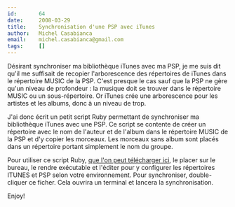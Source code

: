 ```yaml
---
id:       64
date:     2008-03-29
title:    Synchronisation d'une PSP avec iTunes
author:   Michel Casabianca
email:    michel.casabianca@gmail.com
tags:     []
---
```


Désirant synchroniser ma bibliothèque iTunes avec ma PSP, je me suis dit qu'il me suffisait de recopier l'arborescence des répertoires de iTunes dans le répertoire MUSIC de la PSP. C'est presque le cas sauf que la PSP ne gère qu'un niveau de profondeur : la musique doit se trouver dans le répertoire MUSIC ou un sous-répertoire. Or iTunes crée une arborescence pour les artistes et les albums, donc à un niveau de trop.

J'ai donc écrit un petit script Ruby permettant de synchroniser ma bibliothèque iTunes avec une PSP. Ce script se contente de créer un répertoire avec le nom de l'auteur et de l'album dans le répertoire MUSIC de la PSP et d'y copier les morceaux. Les morceaux sans album sont placés dans un répertoire portant simplement le nom du groupe.

Pour utiliser ce script Ruby, [que l'on peut télécharger ici](http://www.sweetohm.net/arc/sync-itunes-psp.zip), le placer sur le bureau, le rendre exécutable et l'éditer pour y configurer les répertoires ITUNES et PSP selon votre environnement. Pour synchroniser, double-cliquer ce ficher. Cela ouvrira un terminal et lancera la synchronisation.

Enjoy!

